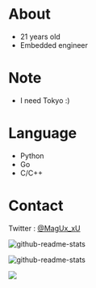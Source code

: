 # About
- 21 years old
- Embedded engineer

# Note
- I need Tokyo :)

# Language
- Python
- Go
- C/C++

# Contact
Twitter : [@MagUx_xU](https://twitter.com/MagUx_xU)  

![github-readme-stats](https://github-readme-stats-five-silk-64.vercel.app/api/top-langs/?username=MocA-Love&theme=dark&size_weight=0&count_weight=1)

![github-readme-stats](https://github-readme-stats-five-silk-64.vercel.app/api?username=MocA-Love&show_icons=true&theme=transparent)

<a href="https://github.com/anuraghazra/github-readme-stats"><img align="left" src="https://github-readme-stats.vercel.app/api?username=MocA-Love&count_private=true&show_icons=true&theme=react" />
